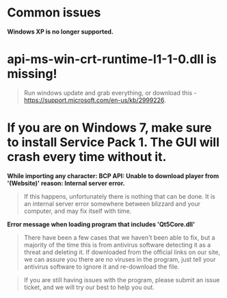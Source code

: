 # Common issues

**Windows XP is no longer supported.**

# **api-ms-win-crt-runtime-l1-1-0.dll is missing!**
> Run windows update and grab everything, or download this - https://support.microsoft.com/en-us/kb/2999226.

# **If you are on Windows 7, make sure to install Service Pack 1. The GUI will crash **every time** without it.**

**While importing any character: BCP API: Unable to download player from '(Website)' reason: Internal server error.**

> If this happens, unfortunately there is nothing that can be done. It is an internal server error somewhere between blizzard and your computer, and may fix itself with time.

**Error message when loading program that includes 'Qt5Core.dll'**

> There have been a few cases that we haven't been able to fix, but a majority of the time this is from antivirus software detecting it as a threat and deleting it. If downloaded from the official links on our site, we can assure you there are no viruses in the program, just tell your antivirus software to ignore it and re-download the file.

> If you are still having issues with the program, please submit an issue ticket, and we will try our best to help you out.